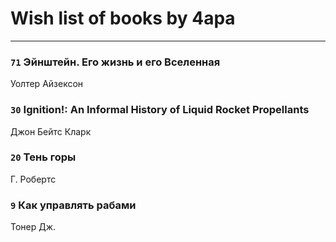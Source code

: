 # Wish list of books by 4apa
---

### `71` Эйнштейн. Его жизнь и его Вселенная
Уолтер Айзексон

### `30` Ignition!: An Informal History of Liquid Rocket Propellants
Джон Бейтс Кларк

### `20` Тень горы
Г. Робертс

### `9` Как управлять рабами
Тонер Дж.

